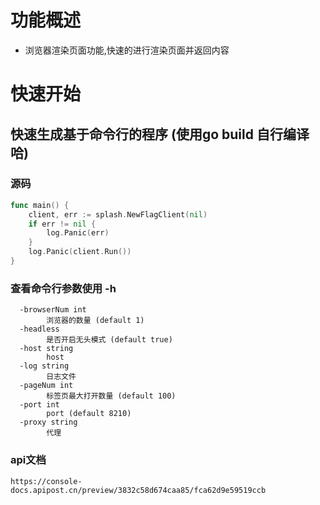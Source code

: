 # 功能概述
* 浏览器渲染页面功能,快速的进行渲染页面并返回内容

# 快速开始
## 快速生成基于命令行的程序  (使用go build 自行编译哈)
### 源码
```go
func main() {
	client, err := splash.NewFlagClient(nil)
	if err != nil {
		log.Panic(err)
	}
	log.Panic(client.Run())
}
```
### 查看命令行参数使用  -h
```shell
  -browserNum int
        浏览器的数量 (default 1)       
  -headless
        是否开启无头模式 (default true)
  -host string
        host
  -log string
        日志文件
  -pageNum int
        标签页最大打开数量 (default 100)
  -port int
        port (default 8210)
  -proxy string
        代理
```
### api文档
```
https://console-docs.apipost.cn/preview/3832c58d674caa85/fca62d9e59519ccb
```
